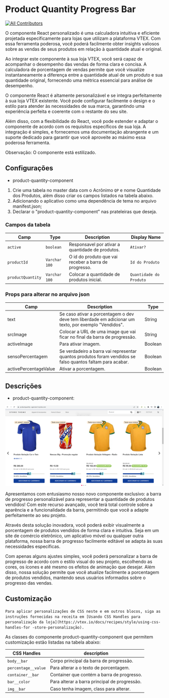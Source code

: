 # Product Quantity Progress Bar

<!-- DOCS-IGNORE:start -->
<!-- ALL-CONTRIBUTORS-BADGE:START - Do not remove or modify this section -->
[![All Contributors](https://img.shields.io/badge/all_contributors-0-orange.svg?style=flat-square)](#contributors-)
<!-- ALL-CONTRIBUTORS-BADGE:END -->
<!-- DOCS-IGNORE:end -->

O componente React personalizado é uma calculadora intuitiva e eficiente projetada especificamente para lojas que utilizam a plataforma VTEX. Com essa ferramenta poderosa, você poderá facilmente obter insights valiosos sobre as vendas de seus produtos em relação à quantidade atual e original.

Ao integrar este componente à sua loja VTEX, você será capaz de acompanhar o desempenho das vendas de forma clara e concisa. A calculadora de porcentagem de vendas permite que você visualize instantaneamente a diferença entre a quantidade atual de um produto e sua quantidade original, fornecendo uma métrica essencial para análise de desempenho.

O componente React é altamente personalizável e se integra perfeitamente à sua loja VTEX existente. Você pode configurar facilmente o design e o estilo para atender às necessidades de sua marca, garantindo uma experiência perfeita e coerente com o restante do seu site.

Além disso, com a flexibilidade do React, você pode estender e adaptar o componente de acordo com os requisitos específicos de sua loja. A integração é simples, e fornecemos uma documentação abrangente e um suporte dedicado para garantir que você aproveite ao máximo essa poderosa ferramenta.

Observação: O componente está estilizado.

## Configurações 

* product-quantity-component

1. Crie uma tabela no master data com o Acrônimo `QP` e nome Quantidade dos Produtos, além disso criar os campos listados na tabela abaixo.
2. Adicionando o aplicativo como uma dependência de tema no arquivo manifest.json;
3. Declarar o "product-quantity-component" nas prateleiras que deseja.

### Campos da tabela

| Camp         | Type            | Description                                                                                                             | Display Name    |
| ------------ | --------------- | ----------------------------------------------------------------------------------------------------------------------- | --------------- | 
| `active`     | `boolean`       | Responsavel por ativar a quantidade de produtos.                                                                       | `Ativar?`     |
| `productId`   | `Varchar 100`   | O id do produto que vai receber a barra de progresso.     | `Id do Produto`       |
| `productQuantity`  | `Varchar 100`   | Colocar a quantidade de produtos inicial.                                                                      | `Quantidade do Produto`    |

### Props para alterar no arquivo json

| Camp |  Description | Type |
| ---- |  ----------- | ---- |
| text | Se caso ativar a porcentagem o dev deve tem liberdade em adicionar um texto, por exemplo "Vendidos". | String |
| srcImage | Colocar a URL de uma image que vai ficar no final da barra de progressão. | String |
| activeImage | Para ativar imagem. | Boolean |
| sensoPercentagem | Se verdadeiro a barra vai representar quantos produtos foram vendidos se falso quantos faltam para acabar. | Boolean |
| activePercentageValue | Ativar a porcentagem. | Boolean |

## Descrições

* product-quantity-component:

![Media Placeholder](../github/Home.png)

Apresentamos com entusiasmo nosso novo componente exclusivo: a barra de progresso personalizável para representar a quantidade de produtos vendidos! Com este recurso avançado, você terá total controle sobre a aparência e a funcionalidade da barra, permitindo que você a adapte perfeitamente ao seu projeto.

Através desta solução inovadora, você poderá exibir visualmente a porcentagem de produtos vendidos de forma clara e intuitiva. Seja em um site de comércio eletrônico, um aplicativo móvel ou qualquer outra plataforma, nossa barra de progresso facilmente editável se adapta às suas necessidades específicas.

Com apenas alguns ajustes simples, você poderá personalizar a barra de progresso de acordo com o estilo visual do seu projeto, escolhendo as cores, os ícones e até mesmo os efeitos de animação que desejar. Além disso, nossa solução permite que você atualize facilmente a porcentagem de produtos vendidos, mantendo seus usuários informados sobre o progresso das vendas.

## Customização

`Para aplicar personalizações de CSS neste e em outros blocos, siga as instruções fornecidas na receita em [Usando CSS Handles para personalização da loja](https://vtex.io/docs/recipes/style/using-css-handles-for -store-personalização).`

As classes do componente product-quantity-component que permitem customização estão listadas na tabela abaixo: 

| CSS Handles |  description |
| ----------- |  ----------- | 
| `body__bar` | Corpo principal da barra de progressão. |
| `percentage__value` | Para alterar a o texto de porcentagem. |
| `container__bar` | Container que contém a barra de progresso. |
| `bar__color` | Para alterar a barra principal de progressão. |
| `img__bar` | Caso tenha imagem, class para alterar. |
